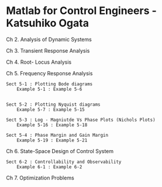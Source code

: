 # Matlab for Control Engineers - Katsuhiko Ogata

Ch 2. Analysis of Dynamic Systems

Ch 3. Transient Response Analysis

Ch 4. Root- Locus Analysis 

Ch 5. Frequency Response Analysis

	Sect 5-1 : Plotting Bode diagrams
		Example 5-1 : Example 5-6


	Sect 5-2 : Plotting Nyquist diagrams
		Example 5-7 : Example 5-15

	Sect 5-3 : Log - Magniutde Vs Phase Plots (Nichols Plots)
		Example 5-16 : Example 5-18

	Sect 5-4 : Phase Margin and Gain Margin
		Example 5-19 : Example 5-21

Ch 6. State-Space Design of Control System 
    
    Sect 6-2 : Controllability and Observability
        Example 6-1 : Example 6-2

Ch 7. Optimization Problems 



